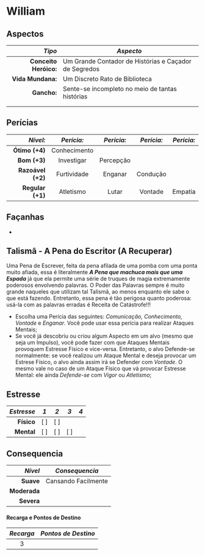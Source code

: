 # William

## Aspectos

| ***Tipo***            | ***Aspecto***                                         |
|----------------------:|-------------------------------------------------------|
| **Conceito Heróico:** | Um Grande Contador de Histórias e Caçador de Segredos | 
| **Vida Mundana:**     | Um Discreto Rato de Biblioteca                        | 
| **Gancho:**           | Sente-se incompleto no meio de tantas histórias       | 
|                       |                                                       |
|                       |                                                       |

## Perícias

| ***Nível:***      | ***Perícia:*** | ***Perícia:*** | ***Perícia:*** | ***Perícia:*** | 
|------------------:|:--------------:|:--------------:|:--------------:|:--------------:|
| **Ótimo (+4)**    | Conhecimento   |                |                |                |
| **Bom (+3)**      | Investigar     | Percepção      |                |                |
| **Razoável (+2)** | Furtividade    | Enganar        | Condução       |                |
| **Regular (+1)**  | Atletismo      | Lutar          | Vontade        | Empatia        |

## Façanhas 

+

## Talismã - A Pena do Escritor (A Recuperar)

Uma Pena de Escrever, feita da pena afilada de uma pomba com uma ponta muito afiada, essa é literalmente **_A Pena que machuca mais que uma Espada_** já que ela permite uma série de truques de magia extremamente poderosos envolvendo palavras. O Poder das Palavras sempre é muito grande naqueles que utilizam tal Talismã, ao menos enquanto ele sabe o que está fazendo. Entretanto, essa pena é tão perigosa quanto poderosa: usá-la com as palavras erradas é Receita de Catástrofe!!!

+  Escolha uma Perícia das seguintes: _Comunicação, Conhecimento, Vontade_ e _Enganar_. Você pode usar essa perícia para realizar Ataques Mentais;
+  Se você já descobriu ou criou algum Aspecto em um alvo (mesmo que seja um Impulso), você pode fazer com que Ataques Mentais provoquem Estresse Físico e vice-versa. Entretanto, o alvo Defende-se normalmente: se você realizou um Ataque Mental e deseja provocar um Estrese Físico, o alvo ainda assim irá se Defender com _Vontade_. O mesmo vale no caso de um Ataque Físico que vá provocar Estresse Mental: ele ainda _Defende-se_ com _Vigor_ ou _Atletismo_;

## Estresse

| ___Estresse___ | ___1___ | ___2___ | ___3___ | ___4___ |
|---------------:|:-------:|:-------:|:-------:|:-------:|
| __Físico__     |   [ ]   |   [ ]   |         |         |
| __Mental__     |   [ ]   |   [ ]   |   [ ]   |         |

## Consequencia

| ___Nível___  | ___Consequencia___       |
|-------------:|--------------------------|
| __Suave__    | Cansando Facilmente      |
| __Moderada__ |                          |
| __Severa__   |                          |

#### Recarga e Pontos de Destino

| ___Recarga___  | ___Pontos de Destino___ |
|:--------------:|:-----------------------:|
|   3            |                         |


